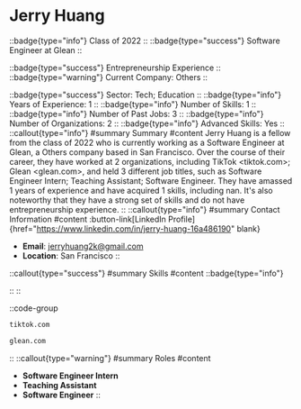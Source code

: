 # Jerry Huang
::badge{type="info"}
Class of 2022
::
::badge{type="success"}
Software Engineer at Glean
::

::badge{type="success"}
Entrepreneurship Experience
::
::badge{type="warning"}
Current Company: Others
::

::badge{type="success"}
Sector: Tech; Education
::
::badge{type="info"}
Years of Experience: 1
::
::badge{type="info"}
Number of Skills: 1
::
::badge{type="info"}
Number of Past Jobs: 3
::
::badge{type="info"}
Number of Organizations: 2
::
::badge{type="info"}
Advanced Skills: Yes
::
::callout{type="info"}
#summary
Summary
#content
Jerry Huang is a fellow from the class of 2022 who is currently working as a Software Engineer at Glean, a Others company based in San Francisco. Over the course of their career, they have worked at 2 organizations, including TikTok <tiktok.com>; Glean <glean.com>, and held 3 different job titles, such as Software Engineer Intern; Teaching Assistant; Software Engineer. They have amassed 1 years of experience and have acquired 1 skills, including nan. It's also noteworthy that they have a strong set of skills and do not have entrepreneurship experience.
::
::callout{type="info"}
#summary
Contact Information
#content
:button-link[LinkedIn Profile]{href="https://www.linkedin.com/in/jerry-huang-16a486190" blank}
- **Email**: jerryhuang2k@gmail.com
- **Location**: San Francisco
::

::callout{type="success"}
#summary
Skills
#content
::badge{type="info"}

::
::

::code-group
```bash [TikTok]
tiktok.com
```
```bash [Glean]
glean.com
```
::
::callout{type="warning"}
#summary
Roles
#content
- **Software Engineer Intern**
- **Teaching Assistant**
- **Software Engineer**
::

